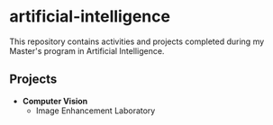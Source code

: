 # artificial-intelligence

This repository contains activities and projects completed during my Master's program in Artificial Intelligence.

## Projects
- **Computer Vision**
  - Image Enhancement Laboratory